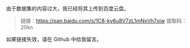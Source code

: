 由于数据集的内容过大，我已经将其上传到百度云盘。

> 链接：https://pan.baidu.com/s/1C8-ky6u8V7zL1mNxVh7xiw 
> 提取码：20kn

如果链接失效，请在 Github 中给我留言。
